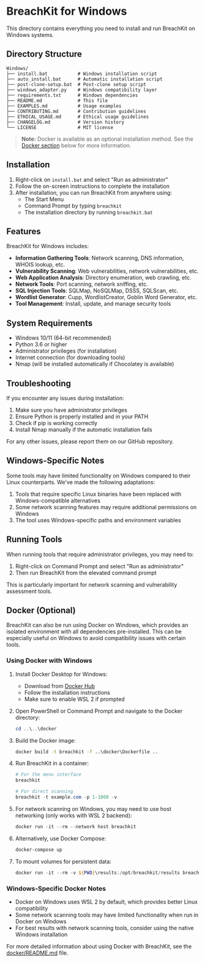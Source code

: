 # BreachKit for Windows

This directory contains everything you need to install and run BreachKit on Windows systems.

## Directory Structure

```
Windows/
├── install.bat           # Windows installation script
├── auto_install.bat      # Automatic installation script
├── post-clone-setup.bat  # Post-clone setup script
├── windows_adapter.py    # Windows compatibility layer
├── requirements.txt      # Windows dependencies
├── README.md             # This file
├── EXAMPLES.md           # Usage examples
├── CONTRIBUTING.md       # Contribution guidelines
├── ETHICAL_USAGE.md      # Ethical usage guidelines
├── CHANGELOG.md          # Version history
└── LICENSE               # MIT license
```

> **Note:** Docker is available as an optional installation method. See the [Docker section](#docker-optional) below for more information.

## Installation

1. Right-click on `install.bat` and select "Run as administrator"
2. Follow the on-screen instructions to complete the installation
3. After installation, you can run BreachKit from anywhere using:
   - The Start Menu
   - Command Prompt by typing `breachkit`
   - The installation directory by running `breachkit.bat`

## Features

BreachKit for Windows includes:

- **Information Gathering Tools**: Network scanning, DNS information, WHOIS lookup, etc.
- **Vulnerability Scanning**: Web vulnerabilities, network vulnerabilities, etc.
- **Web Application Analysis**: Directory enumeration, web crawling, etc.
- **Network Tools**: Port scanning, network sniffing, etc.
- **SQL Injection Tools**: SQLMap, NoSQLMap, DSSS, SQLScan, etc.
- **Wordlist Generator**: Cupp, WordlistCreator, Goblin Word Generator, etc.
- **Tool Management**: Install, update, and manage security tools

## System Requirements

- Windows 10/11 (64-bit recommended)
- Python 3.6 or higher
- Administrator privileges (for installation)
- Internet connection (for downloading tools)
- Nmap (will be installed automatically if Chocolatey is available)

## Troubleshooting

If you encounter any issues during installation:

1. Make sure you have administrator privileges
2. Ensure Python is properly installed and in your PATH
3. Check if pip is working correctly
4. Install Nmap manually if the automatic installation fails

For any other issues, please report them on our GitHub repository.

## Windows-Specific Notes

Some tools may have limited functionality on Windows compared to their Linux counterparts. We've made the following adaptations:

1. Tools that require specific Linux binaries have been replaced with Windows-compatible alternatives
2. Some network scanning features may require additional permissions on Windows
3. The tool uses Windows-specific paths and environment variables

## Running Tools

When running tools that require administrator privileges, you may need to:

1. Right-click on Command Prompt and select "Run as administrator"
2. Then run BreachKit from the elevated command prompt

This is particularly important for network scanning and vulnerability assessment tools.

## Docker (Optional)

BreachKit can also be run using Docker on Windows, which provides an isolated environment with all dependencies pre-installed. This can be especially useful on Windows to avoid compatibility issues with certain tools.

### Using Docker with Windows

1. Install Docker Desktop for Windows:
   - Download from [Docker Hub](https://hub.docker.com/editions/community/docker-ce-desktop-windows/)
   - Follow the installation instructions
   - Make sure to enable WSL 2 if prompted

2. Open PowerShell or Command Prompt and navigate to the Docker directory:
   ```powershell
   cd ..\..\docker
   ```

3. Build the Docker image:
   ```cmd
   docker build -t breachkit -f ..\docker\Dockerfile ..
   ```

4. Run BreachKit in a container:
   ```powershell
   # For the menu interface
   breachkit
   
   # For direct scanning
   breachkit -t example.com -p 1-1000 -v
   ```

5. For network scanning on Windows, you may need to use host networking (only works with WSL 2 backend):
   ```powershell
   docker run -it --rm --network host breachkit
   ```

6. Alternatively, use Docker Compose:
   ```powershell
   docker-compose up
   ```

7. To mount volumes for persistent data:
   ```powershell
   docker run -it --rm -v ${PWD}\results:/opt/breachkit/results breachkit
   ```

### Windows-Specific Docker Notes

- Docker on Windows uses WSL 2 by default, which provides better Linux compatibility
- Some network scanning tools may have limited functionality when run in Docker on Windows
- For best results with network scanning tools, consider using the native Windows installation

For more detailed information about using Docker with BreachKit, see the [docker/README.md](../../docker/README.md) file.

